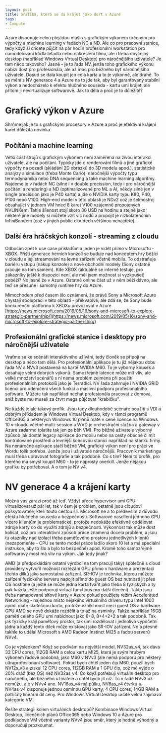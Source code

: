 ```yaml
---
layout: post
title: Grafika, která se dá krájet jako dort v Azure
tags:
- Compute
---
```

Azure disponuje celou plejádou mašin s grafickým výkonem určeným pro výpočty a machine learning v řadách NC a ND. Ale co pro pracovní stanice, tedy když si chcete půjčit na pár hodin profesionální workstation pro namodelování křídla letadla nebo nakreslení filmu, ale i třeba obyčejný desktop (například Windows Virtual Desktop) pro náročnějšího uživatele? Je tam něco takového? Jasně - je to řada NV, jenže toho grafického výkonu nabízí dost pro profesionála, ale až moc pro běžného byť náročnějšího uživatele. Dosud se dala koupit jen celá karta a to je výkonné, ale drahé. To se mění s NV generace 4 a Azure na to jde tak, aby byl garantovaný stabilní výkon a nedocházelo k efektu hlučného souseda - kartu umí krájet, ale přitom ji nevirtualizuje softwarově. Jak to dělá a proč je to důležité?

# Grafický výkon v Azure
Shrňme jak je to s grafickými procesory v Azure a proč je efektivní krájení karet důležitá novinka.

## Počítání a machine learning
Větší část strojů s grafickým výkonem není zaměřená na živou interakci uživatele, ale na počítání. Typicky jde o renderování filmů a jiné grafické výpočty na pozadí (skládání 2D obrázků do 3D modelu apod.), statistické analýzy a simulace (třeba Monte Carlo), náročnější výpočty typu termodynamika nebo DNA sequencing a také machine learning algoritmy. Najdeme je v řadách NC (silné i v double precission, tedy i pro náročnější počítání a rendering) a ND (optimalizované pro ML a AI, někdy silné jen v single precission jako je P40 karta) a jde o NVIDIA karty typu K80, P40, P100 nebo V100. High-end model v této oblasti je NDv2 což je šelmostroj obsahující v jednom VM hned 8 karet V100 vzájemně propojených NVLINKem. Tahle šílenost stojí skoro 30 USD na hodinu a stejně jako některé jiné modely si můžete vzít víc nodů a propojit je nízkolatenčním InfiniBandem (což v jiných public cloudech většinou nenajdete).

## Další éra hráčských konzolí - streaming z cloudu
Odbočím zpět k use case příkladům a jeden je vidět přímo v Microsoftu - XBOX. Příští generace herních konzolí se buduje nad konceptem hry běžící v cloudu a její streamování na levné zařízení včetně mobilu. To odstraňuje bariéru vstupu (nákup konzole) a nové obchodní modely (Sony ostatně pracuje na tom samém). Kde XBOX (aktuálně se interně testuje, pro zákazníky ještě k dispozici není, ale měl jsem možnost si vyzkoušet) poběží? No jasně že v Azure. Ostatně online část už v něm běží dávno, ale teď se přesune i samotný runtime hry do Azure.

Mimochodem před časem šlo oznámení, že právě Sony a Microsoft Azure chystají spolupráci v této oblasti - překvapivé, ale zdá se, že Sony bude konkurenční platformu k XBOXu provozovat v Azure [https://news.microsoft.com/2019/05/16/sony-and-microsoft-to-explore-strategic-partnership/](https://news.microsoft.com/2019/05/16/sony-and-microsoft-to-explore-strategic-partnership/)

## Profesionální grafické stanice i desktopy pro náročnější uživatele
Vraťme se ke scénáři interaktivního užívání, tedy člověk se připojí na desktop a něco tam dělá. Pro profesionální aplikace je tu již nějakou dobu řada NV a NVv3 postavená na kartě NVIDIA M60. To je výborný kousek a dosahuje velmi dobrých výkonů. Samozřejmě latence může mít vliv, ale velké množství scénářů s ní nemá problém zejména při použití profesionálních protokolů jako je Terradici. NV řada zahrnuje i NVIDIA GRID licenci pro odemčení všech funkcí a masivní podporu profesionálního software. Můžete tak například nechat profesionála pracovat z domova, aniž byste mu museli za čtvrt mega půjčovat "krabičku". 

Ne každý je ale takový profík. Jsou tady dlouhodobě scénáře použití s VDI a dobrým příkladem je Windows Virtual Desktop, kdy v rámci programů Office365 a některých Windows 10 plánů máte v ceně licence na Windows 10 v cloudu včetně multi-session a WVD je orchestrační služba a gateway v Azure zadarmo (platíte tak jen za běh VM). Pro běžné uživatele výborný způsob jak dostat legacy aplikace do mobilu nebo na cesty obecně či mít kontrolované prostředí a levnější koncovou stanici například na stánku firmy. Na nenáročné aplikace stačí běžné VM, grafický výkon není pro práci ve Wordu tolik potřeba. Jenže jsou i uživatelé náročnější. Pracovník marketingu musí třeba upravovat fotografie a tak podobně. Co s tím? Není to profík, pro kterého má smysl koupit M60 - to je naprostý overkill. Jenže nějakou grafiku by potřeboval. A o tom je NV v4.

# NV generace 4 a krájení karty
Možná vás zarazí proč až teď. Vždyť přece hypervisor umí GPU virtualizovat už pár let, tak v čem je problém, ostatně jsou cloudoví poskytovatelé, kteří touto cestou šli. Microsoft ne a to především z důvodu efektu hlučného souseda a bezpečnosti. Softwarové nasdílení jednoho GPU vícero klientům je problematické, protože nedokáže efektivně oddělovat zdroje karty co do využití zdrojů a bezpečnosti. Výkonnost tak může dost kolísat, což pro interaktivní způsob práce znamená docela problém, a jsou tu otazníky nad izolací třeba paměťového prostoru jednotlivých klientů (nezapomeňte - CPU se tento model práce ladilo skoro 10 let a má speciální instrukce, aby to šlo a bylo to bezpečné) apod. Kromě toho samozřejmě softwarový most má vliv na výkon. Jak tedy jinak?

AMD (a předpokládám ostatní výrobci na tom pracují taky) společně s cloud providery vytvořil možnost rozřezání GPU přímo v hardware a prezentaci těchto dílků jako samostatná zařízení. SR-IOV je technika, kterou můžete zařízení fyzického serveru napojit přímo do guest OS bez nutnosti jít přes OS hostitele (a ještě se může jedna karta tvářit jako třeba 8 fyzických a ty pak každá ještě podporují virtual functions pro další členění). Takto jsou třeba namapované síťové karty v Azure pokud použijete režim Accelerated Networking - najednou místo nějakého virtuálního driveru typu Intel 1000 apod. máte skutečnou kartu, protože vznikl most mezi guest OS a hardware. GPU AMD se nově dokáže rozdělit a to až na osminky. Takže například 16GB paměti celého GPU umí nabídnout jako 8+8, 8+4+2+2 a tak podobně. Tak jak fyzicky krájí paměťový prostor, tak umí rozdělovat i jednolivá výpočetní jádra a každý tento dílek může existovat jako SR-IOV zařízení. No a přesně takhle to udělal Microsoft s AMD Radeon Instinct MI25 a řadou serverů NVv4.

Co je výsledkem? Když se podívám na největší model, NV32as_v4, tak dává 32 CPU cores, 112GB RAM a celou kartu MI25, která je svým hrubým výkonem řádově podobná, jako M60 v NVv3 (ale nemá podporu pro některý ultraprofesionání software). Pokud bych chtěl jeden čip M60, použil bych NV12s_v3 a získal 12 CPU cores, 112GB RAM a 1 GPU čip, což mě vyjde o 20% dráž (bez OS) než NV32as_v4. Co když potřebuji virtuální desktop pro náročného, ale běžného uživatele a chtěl bych jít níž. To v řadě NVv3 už nemůžu, ale v NVv4 ano. NV16as_v4 má půlku, NV8as_v4 čtvrku a NV4as_v4 disponuje jednou osminou GPU karty, 4 CPU cores, 14GB RAM a patřičný lineární díl ceny. Pro Windows Virtual Desktop určitě velmi zajímavá kategorie VM.

Řešíte strategii kolem virtuálních desktopů? Kombinace Windows Virtual Desktop, licenčních plánů Office365 nebo Windows 10 a Azure pro podkladové VM včetně varianty NVv4 jsou směr, který je hodně výhodný a doporučuji prozkoumat.